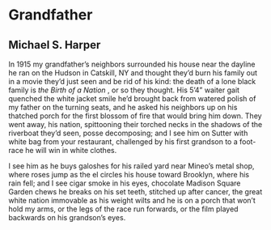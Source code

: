 # Grandfather
## Michael S. Harper
In 1915 my grandfather’s
neighbors surrounded his house
near the dayline he ran
on the Hudson
in Catskill, NY
and thought they’d burn
his family out
in a movie they’d just seen
and be rid of his kind:
the death of a lone black
family is _the Birth_
 _of a Nation_ ,
or so they thought.
His 5’4” waiter gait
quenched the white jacket smile
he’d brought back from watered
polish of my father
on the turning seats,
and he asked his neighbors
up on his thatched porch
for the first blossom of fire
that would bring him down.
They went away, his nation,
spittooning their torched necks
in the shadows of the riverboat
they’d seen, posse decomposing;
and I see him on Sutter
with white bag from your
restaurant, challenged by his first
grandson to a foot-race
he will win in white clothes.

I see him as he buys galoshes
for his railed yard near Mineo’s
metal shop, where roses jump
as the el circles his house
toward Brooklyn, where his rain fell;
and I see cigar smoke in his eyes,
chocolate Madison Square Garden chews
he breaks on his set teeth,
stitched up after cancer,
the great white nation immovable
as his weight wilts
and he is on a porch
that won’t hold my arms,
or the legs of the race run
forwards, or the film
played backwards on his grandson’s eyes.